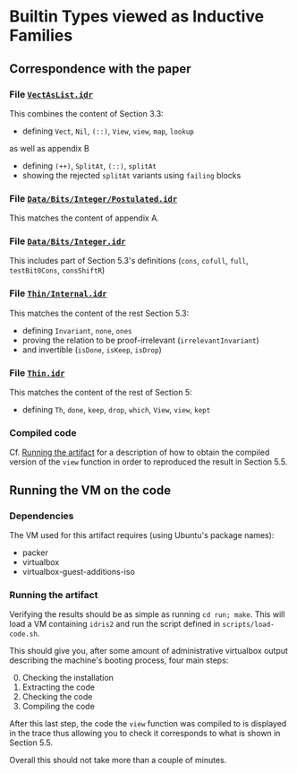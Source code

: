 # Builtin Types viewed as Inductive Families

## Correspondence with the paper

### File [`VectAsList.idr`](src/VectAsList.idr)

This combines the content of Section 3.3:

- defining `Vect`, `Nil`, `(::)`, `View`, `view`, `map`, `lookup`

as well as appendix B

- defining `(++)`, `SplitAt`, `(::)`, `splitAt`
- showing the rejected `splitAt` variants using `failing` blocks

### File [`Data/Bits/Integer/Postulated.idr`](src/Data/Bits/Integer/Postulated.idr)

This matches the content of appendix A.

### File [`Data/Bits/Integer.idr`](src/Data/Bits/Integer.idr)

This includes part of Section 5.3's definitions
(`cons`, `cofull`, `full`, `testBit0Cons`, `consShiftR`)

### File [`Thin/Internal.idr`](src/Thin/Internal.idr)

This matches the content of the rest Section 5.3:

- defining `Invariant`, `none`, `ones`
- proving the relation to be proof-irrelevant (`irrelevantInvariant`)
- and invertible (`isDone`, `isKeep`, `isDrop`)

### File [`Thin.idr`](src/Thin.idr)

This matches the content of the rest of Section 5:

- defining `Th`, `done`, `keep`, `drop`, `which`, `View`, `view`,
`kept`

### Compiled code

Cf. [Running the artifact](#running-the-artifact) for a description of
how to obtain the compiled version of the `view` function in order to
reproduced the result in Section 5.5.

## Running the VM on the code

### Dependencies

The VM used for this artifact requires (using Ubuntu's package names):

- packer
- virtualbox
- virtualbox-guest-additions-iso

### Running the artifact

Verifying the results should be as simple as running `cd run; make`.
This will load a VM containing `idris2` and run the script defined
in `scripts/load-code.sh`.

This should give you, after some amount of administrative virtualbox output
describing the machine's booting process, four main steps:

0. Checking the installation
1. Extracting the code
2. Checking the code
3. Compiling the code

After this last step, the code the `view` function was compiled to is
displayed in the trace thus allowing you to check it corresponds to what
is shown in Section 5.5.

Overall this should not take more than a couple of minutes.
